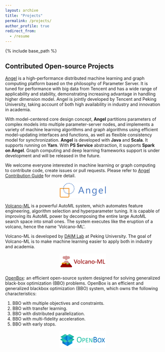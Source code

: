```yaml
---
layout: archive
title: "Projects"
permalink: /projects/
author_profile: true
redirect_from:
  - /resume
---
```


{% include base_path %}

Contributed Open-source Projects
------
[Angel](https://github.com/Angel-ML/angel) is a high-performance distributed machine learning and graph computing platform based on the philosophy of Parameter Server. It is tuned for performance with big data from Tencent and has a wide range of applicability and stability, demonstrating increasing advantage in handling higher dimension model. Angel is jointly developed by Tencent and Peking University, taking account of both high availability  in industry and innovation in academia.

With model-centered core design concept, **Angel** partitions parameters of complex models into multiple parameter-server nodes, and implements a variety of machine learning algorithms and graph algorithms using efficient model-updating interfaces and functions, as well as flexible consistency model for synchronization.
**Angel** is developed with **Java** and **Scala**.  It supports running on **Yarn**. With **PS Service** abstraction, it supports **Spark on Angel**.  Graph computing and deep learning frameworks support is under development and will be released in the future.

We welcome everyone interested in machine learning or graph computing to contribute code, create issues or pull requests. Please refer to  [Angel Contribution Guide](https://github.com/Tencent/angel/blob/master/CONTRIBUTING.md) for more detail.
<p align="center">
<img src="/images/angel_logo.png" width="30%">
</p>

[Volcano-ML](https://pypi.org/project/soln-ml) is a powerful AutoML system, which automates feature engineering, algorithm selection and hyperparameter tuning. 
It is capable of improving its AutoML power by decomposing the entire large AutoML search space into small ones.
The system executes like the eruption of a volcano, hence the name 'Volcano-ML'.

Volcano-ML is developed by <a href="http://net.pku.edu.cn/~cuibin/" target="_blank" rel="nofollow">DAIM Lab</a> at Peking University.
The goal of Volcano-ML is to make machine learning easier to apply both in industry and academia.
<p align="center">
<img src="/images/Vocano-ML.jpg" width="30%">
</p>

[OpenBox](https://open-box.readthedocs.io/en/latest): an efficient open-source system designed for solving generalized black-box optimization (BBO) problems.
OpenBox is an efficient and generalized blackbox optimization (BBO) system, which owns the following characteristics:
1. BBO with multiple objectives and constraints.
2. BBO with transfer learning.
3. BBO with distributed parallelization.
4. BBO with multi-fidelity acceleration.
5. BBO with early stops.
<p align="center">
<img src="/images/Openbox.png" width="30%">
</p>
